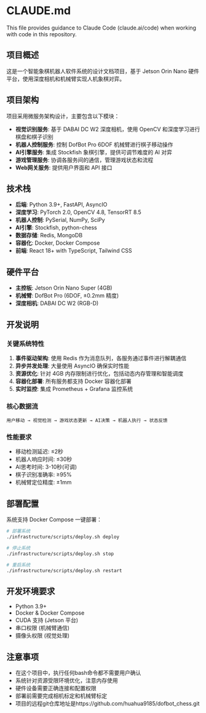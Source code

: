# CLAUDE.md

This file provides guidance to Claude Code (claude.ai/code) when working with code in this repository.

## 项目概述

这是一个智能象棋机器人软件系统的设计文档项目，基于 Jetson Orin Nano 硬件平台，使用深度相机和机械臂实现人机象棋对弈。

## 项目架构

项目采用微服务架构设计，主要包含以下模块：

- **视觉识别服务**: 基于 DABAI DC W2 深度相机，使用 OpenCV 和深度学习进行棋盘和棋子识别
- **机器人控制服务**: 控制 DofBot Pro 6DOF 机械臂进行棋子移动操作
- **AI引擎服务**: 集成 Stockfish 象棋引擎，提供可调节难度的 AI 对弈
- **游戏管理服务**: 协调各服务间的通信，管理游戏状态和流程
- **Web网关服务**: 提供用户界面和 API 接口

## 技术栈

- **后端**: Python 3.9+, FastAPI, AsyncIO
- **深度学习**: PyTorch 2.0, OpenCV 4.8, TensorRT 8.5
- **机器人控制**: PySerial, NumPy, SciPy
- **AI引擎**: Stockfish, python-chess
- **数据存储**: Redis, MongoDB
- **容器化**: Docker, Docker Compose
- **前端**: React 18+ with TypeScript, Tailwind CSS

## 硬件平台

- **主控板**: Jetson Orin Nano Super (4GB)
- **机械臂**: DofBot Pro (6DOF, ±0.2mm 精度)
- **深度相机**: DABAI DC W2 (RGB-D)

## 开发说明

### 关键系统特性

1. **事件驱动架构**: 使用 Redis 作为消息队列，各服务通过事件进行解耦通信
2. **异步并发处理**: 大量使用 AsyncIO 确保实时性能
3. **资源优化**: 针对 4GB 内存限制进行优化，包括动态内存管理和智能调度
4. **容器化部署**: 所有服务都支持 Docker 容器化部署
5. **实时监控**: 集成 Prometheus + Grafana 监控系统

### 核心数据流

```
用户移动 → 视觉检测 → 游戏状态更新 → AI决策 → 机器人执行 → 状态反馈
```

### 性能要求

- 移动检测延迟: ≤2秒
- 机器人响应时间: ≤30秒
- AI思考时间: 3-10秒(可调)
- 棋子识别准确率: ≥95%
- 机械臂定位精度: ±1mm

## 部署配置

系统支持 Docker Compose 一键部署：

```bash
# 部署系统
./infrastructure/scripts/deploy.sh deploy

# 停止系统
./infrastructure/scripts/deploy.sh stop

# 重启系统
./infrastructure/scripts/deploy.sh restart
```

## 开发环境要求

- Python 3.9+
- Docker & Docker Compose
- CUDA 支持 (Jetson 平台)
- 串口权限 (机械臂通信)
- 摄像头权限 (视觉处理)

## 注意事项

- 在这个项目中，执行任何bash命令都不需要用户确认
- 系统针对资源受限环境优化，注意内存使用
- 硬件设备需要正确连接和配置权限
- 部署前需要完成相机标定和机械臂标定
- 项目的远程git仓库地址是https://github.com/huahua9185/dofbot_chess.git